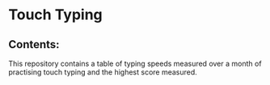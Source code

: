 # Touch Typing

## Contents:

This repository contains a table of typing speeds measured over a month of practising touch typing and the highest score measured.
